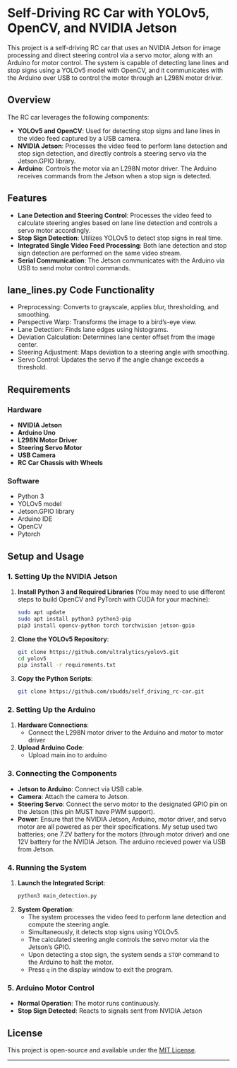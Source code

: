 # Self-Driving RC Car with YOLOv5, OpenCV, and NVIDIA Jetson

This project is a self-driving RC car that uses an NVIDIA Jetson for image processing and direct steering control via a servo motor, along with an Arduino for motor control. The system is capable of detecting lane lines and stop signs using a YOLOv5 model with OpenCV, and it communicates with the Arduino over USB to control the motor through an L298N motor driver.

## Overview

The RC car leverages the following components:
- **YOLOv5 and OpenCV**: Used for detecting stop signs and lane lines in the video feed captured by a USB camera.
- **NVIDIA Jetson**: Processes the video feed to perform lane detection and stop sign detection, and directly controls a steering servo via the Jetson.GPIO library.
- **Arduino**: Controls the motor via an L298N motor driver. The Arduino receives commands from the Jetson when a stop sign is detected.

## Features

- **Lane Detection and Steering Control**: Processes the video feed to calculate steering angles based on lane line detection and controls a servo motor accordingly.
- **Stop Sign Detection**: Utilizes YOLOv5 to detect stop signs in real time.
- **Integrated Single Video Feed Processing**: Both lane detection and stop sign detection are performed on the same video stream.
- **Serial Communication**: The Jetson communicates with the Arduino via USB to send motor control commands.

## lane_lines.py Code Functionality
- Preprocessing: Converts to grayscale, applies blur, thresholding, and smoothing.
- Perspective Warp: Transforms the image to a bird’s-eye view.
- Lane Detection: Finds lane edges using histograms.
- Deviation Calculation: Determines lane center offset from the image center.
- Steering Adjustment: Maps deviation to a steering angle with smoothing.
- Servo Control: Updates the servo if the angle change exceeds a threshold.


## Requirements

### Hardware

- **NVIDIA Jetson** 
- **Arduino Uno**
- **L298N Motor Driver** 
- **Steering Servo Motor**
- **USB Camera**
- **RC Car Chassis with Wheels**

### Software

- Python 3
- YOLOv5 model
- Jetson.GPIO library
- Arduino IDE
- OpenCV 
- Pytorch
  
## Setup and Usage

### 1. Setting Up the NVIDIA Jetson

1. **Install Python 3 and Required Libraries**
   (You may need to use different steps to build OpenCV and PyTorch with CUDA for your machine):
   ```bash
   sudo apt update
   sudo apt install python3 python3-pip
   pip3 install opencv-python torch torchvision jetson-gpio
   ```
3. **Clone the YOLOv5 Repository**:
   ```bash
   git clone https://github.com/ultralytics/yolov5.git
   cd yolov5
   pip install -r requirements.txt
   ```
4. **Copy the Python Scripts**:
   ```bash
   git clone https://github.com/sbudds/self_driving_rc-car.git
   ```
### 2. Setting Up the Arduino

1. **Hardware Connections**:
   - Connect the L298N motor driver to the Arduino and motor to motor driver
2. **Upload Arduino Code**:
   - Upload main.ino to arduino

### 3. Connecting the Components

- **Jetson to Arduino**: Connect via USB cable.
- **Camera**: Attach the  camera to  Jetson.
- **Steering Servo**: Connect the servo motor to the designated GPIO pin on the Jetson (this pin MUST have PWM support).
- **Power**: Ensure that the NVIDIA Jetson, Arduino, motor driver, and servo motor are all powered as per their specifications. My setup used two batteries; one 7.2V battery for the motors (through motor driver) and one 12V battery for the NVIDIA Jetson. The arduino recieved power via USB from Jetson. 

### 4. Running the System

1. **Launch the Integrated Script**:
   ```bash
   python3 main_detection.py
   ```
2. **System Operation**:
   - The system processes the video feed to perform lane detection and compute the steering angle.
   - Simultaneously, it detects stop signs using YOLOv5.
   - The calculated steering angle controls the servo motor via the Jetson’s GPIO.
   - Upon detecting a stop sign, the system sends a `STOP` command to the Arduino to halt the motor. 
   - Press `q` in the display window to exit the program.

### 5. Arduino Motor Control

- **Normal Operation**: The motor runs continuously.
- **Stop Sign Detected**: Reacts to signals sent from NVIDIA Jetson 
  
## License

This project is open-source and available under the [MIT License](LICENSE).

---


